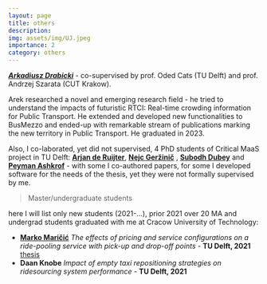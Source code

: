 ```yaml
---
layout: page
title: others
description:
img: assets/img/UJ.jpeg
importance: 2
category: others
---
```


[**_Arkadiusz Drabicki_**](https://www.researchgate.net/profile/Arkadiusz-Drabicki) - co-supervised by prof. Oded Cats (TU Delft) and prof. Andrzej Szarata (CUT Krakow). 

Arek researched a novel and emerging research field - he tried to understand the impacts of futuristic RTCI: Real-time crowding information for Public Transport. He extended and developed new functionalities to BusMezzo and ended-up with remarkable stream of publications marking the new territory in Public Transport. He graduated in 2023.


Also, I co-laborated, yet did not supervised, 4 PhD students of Critical MaaS project in TU Delft: [**Arjan de Ruijter**](https://www.linkedin.com/in/arjan-de-ruijter/), [**Nejc Geržinič**](https://www.linkedin.com/in/nejc-gerzinic/) , [**Subodh Dubey**](https://www.linkedin.com/in/subodh-dubey-587023146/) and [**Peyman Ashkrof**](https://www.linkedin.com/in/peyman-ashkrof-ph-d-9262b383/) - with some I co-authored papers, for some I developed software for the needs of the thesis, yet they were not formally supervised by me. 



> Master/undergraduate students

here I will list only new students (2021-...), prior 2021 over 20 MA and undergrad students graduated with me at Cracow University of Technology:

* [**Marko Maričić**](https://www.linkedin.com/in/markomaricic/) _The effects of pricing and service configurations on a ride-pooling service with pick-up and drop-off points_ - **TU Delft, 2021** [thesis](https://repository.tudelft.nl/islandora/object/uuid%3A3e9426a7-a3ec-4943-af7c-55a26592beaa)
* **Daan Knobe** _Impact of empty taxi repositioning strategies on ridesourcing system performance_ - **TU Delft, 2021**
